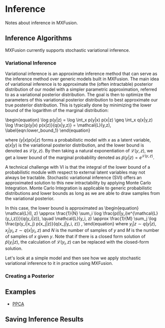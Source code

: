 # Inference

Notes about inference in MXFusion.

## Inference Algorithms

MXFusion currently supports stochastic variational inference.

### Variational Inference

Variational inference is an approximate inference method that can serve as the inference method over generic models built in MXFusion. The main idea of variational inference is to approximate the (often intractable) posterior distribution of our model with a simpler parametric approximation, referred to as a variational posterior distribution. The goal is then to optimize the parameters of this variational posterior distribution to best approximate our true posterior distribution. This is typically done by minimizing the lower bound of the logarithm of the marginal distribution:

\begin{equation}
\log p(y|z) = \log \int_x p(y|x) p(x|z) \geq \int_x q(x|y,z) \log \frac{p(y|x) p(x|z)}{q(x|y,z)} = \mathcal{L}(y,z), \label{eqn:lower_bound_1}
\end{equation}

where $(y|x) p(x|z)$ forms a probabilistic model with $x$ as a latent variable, $q(x|y)$ is the variational posterior distribution, and the lower bound is denoted as $\mathcal{L}(y,z)$. By then taking a natural exponentiation of $\mathcal{L}(y,z)$, we get a lower bound of the marginal probability denoted as $\tilde{p}(y|z) = e^{\mathcal{L}(y,z)}$.

A technical challenge with VI is that the integral of the lower bound of a probabilistic module with respect to external latent variables may not always be tractable.
Stochastic variational inference (SVI) offers an approximated solution to this new intractability by applying Monte Carlo Integration. Monte Carlo Integration is applicable to generic probabilistic distributions and lower bounds as long as we are able to draw samples from the variational posterior.

In this case, the lower bound is approximated as
\begin{equation}
\mathcal{L}(l, z) \approx \frac{1}{N} \sum_i \log \frac{p(l|y_i)e^{\mathcal{L}(y_i,z)}}{q(y_i|z)}, \quad \mathcal{L}(y_i, z) \approx \frac{1}{M} \sum_j \log \frac{p(y_i|x_j) p(x_j|z)}{q(x_j|y_i, z)} ,
\end{equation}
where $y_i|z \sim q(y|z)$, $x_j|y_i,z \sim q(x|y_i,z)$ and $N$ is the number of samples of $y$ and $M$ is the number of samples of $x$ given $y$. Note that if there is a closed form solution of $\tilde{p}(y_i|z)$, the calculation of $\mathcal{L}(y_i,z)$ can be replaced with the closed-form solution.

Let's look at a simple model and then see how we apply stochastic variational inference to it in practice using MXFusion.

###  Creating a Posterior



## Examples
* [PPCA](../../examples/notebooks/ppca_tutorial.ipynb)

## Saving Inference Results
